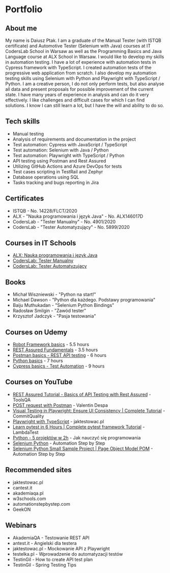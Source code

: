 # Portfolio
## About me
My name is Daiusz Ptak. I am a graduate of the Manual Tester (with ISTQB certificate) and Automotive Tester (Selenium with Java) courses at IT CodersLab School in Warsaw as well as the Programming Basics and Java Language course at ALX School in Warsaw. I would like to develop my skills in automation testing. I have a lot of experience with automation tests in Cypress framework with TypeScript. I created automation tests of the progressive web application from scratch. I also develop my automation testing skills using Selenium with Python and Playwright with TypeScript / Python. I am a creative person, I do not only perform tests, but also analyse all data and present proposals for possible improvement of the current state. I have many years of experience in analysis and can do it very effectively. I like challenges and difficult cases for which I can find solutions. I know I can still learn a lot, but I have the will and ability to do so.
## Tech skills
  - Manual testing
  - Analysis of requirements and documentation in the project
  - Test automation: Cypress with JavaScript / TypeScript
  - Test automation: Selenium with Java / Python
  - Test automation: Playwright with TypeScript / Python
  - API testing using Postman and Rest Assured
  - Utilizing GitHub Actions and Azure DevOps for tests
  - Test cases scripting in TestRail and Zephyr
  - Database operations using SQL
  - Tasks tracking and bugs reporting in Jira
## Certificates
  - ISTQB - No. 14228/FLCT/2020
  - ALX - "Nauka programowania i język Java" - No. ALX146017D
  - CodersLab - "Tester Manualny" - No. 4901/2020
  - CodersLab - "Tester Automatyzujący" - No. 5899/2020
## Courses in IT Schools
  - [ALX: Nauka programowania i język Java](https://www.alx.pl/pl/prog-java-intro/)
  - [CodersLab: Tester Manualny](https://coderslab.pl/pl/tester-manualny)
  - [CodersLab: Tester Automatyzujący](https://coderslab.pl/pl/tester-automatyzujacy)
## Books
  - Michał Wiszniewski - "Python na start!"
  - Michael Dawson - "Python dla każdego. Podstawy programowania"
  - Baiju Muthukadan - "Selenium Python Bindings"
  - Radosław Smilgin - "Zawód tester"
  - Krzysztof Jadczyk - "Pasja testowania"
## Courses on Udemy
  - [Robot Framework basics](https://www.udemy.com/course/robot-framework-kurs-podstawowy/) - 5.5 hours
  - [REST Assured Fundamentals](https://www.udemy.com/course/rest-assured-fundamentals/) - 3.5 hours
  - [Postman basics - REST API testing](https://www.udemy.com/course/postman-od-podstaw-testowanie-rest-api/) - 6 hours
  - [Python basics](https://www.udemy.com/course/python-dla-poczatkujacych/) - 7 hours
  - [Cypress basics - Test Automation](https://www.udemy.com/course/cypress-od-podstaw/) - 9 hours
## Courses on YouTube
  - [REST Assured Tutorial - Basics of API Testing with Rest Assured](https://www.youtube.com/watch?v=25NAEM9Y6NY&list=PLbwZ_0ncMaxhB43YQKv9SjyrfbZCOYxX3) - ToolsQA
  - [POST request with Postman](https://www.youtube.com/watch?v=eYQyqf-DtCQ) - Valentin Despa
  - [Visual Testing in Playwright: Ensure UI Consistency | Complete Tutorial](https://www.youtube.com/watch?v=-zDZE00_p24) - CommitQuality
  - [Playwright with TypeScript](https://www.youtube.com/watch?v=JqEp2cjnzAo&list=PLfKhn9AcZ-cD2TCB__K7NP5XARaCzZYn7) - jaktestowac.pl
  - [Learn pytest in 6 Hours | Complete pytest framework Tutorial](https://www.youtube.com/watch?v=KZstMSOHIvQ) - LambdaTest
  - [Python - 5 projektów w 2h](https://www.youtube.com/watch?v=EFaPsPwPJAY) - Jak nauczyć się programowania
  - [Selenium Python](https://www.youtube.com/watch?v=H9HUVSA_78U&list=PLhW3qG5bs-L9JjtXx-adxWdbjaxeRhi7h&index=32) - Automation Step by Step
  - [Selenium Python Small Sample Project | Page Object Model POM](https://www.youtube.com/watch?v=BURK7wMcCwU&list=PLhW3qG5bs-L9JjtXx-adxWdbjaxeRhi7h&index=12) - Automation Step by Step
## Recommended sites
  - jaktestowac.pl
  - cantest.it
  - akademiaqa.pl
  - w3schools.com
  - automationstepbystep.com
  - GeekON
## Webinars
  - AkademiaQA - Testowanie REST API
  - antest.it - Angielski dla testera
  - jaktestowac.pl - Mockowanie API z Playwright
  - testelka.pl - Wprowadzenie do automatyzacji testów
  - TestinGil - How to create API test plan
  - TestinGil - Spring Testing Tips
